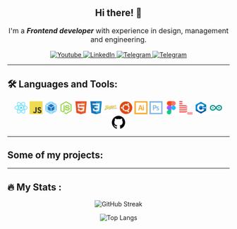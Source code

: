 <h2 align='center'> Hi there! 👋 </h2>
<p style="font-size:16px" align='center'>I'm a <b><em>Frontend developer</em></b> with experience in design, management and engineering.</p>
<div id="badges" align="center">
  <a href="http://andrey-kor.ru">
    <img src="https://img.shields.io/badge/my_site-red?style=flat&logo=SitePoint&logoColor=white" alt="Youtube"/>
  </a>
  <a href="https://www.linkedin.com/in/andrey-kor/">
    <img src="https://img.shields.io/badge/LinkedIn-informational?style=flat&logo=linkedin&logoColor=white" alt="LinkedIn"/>
  </a>
  <a href="https://t.me/erg_rey">
    <img src="https://img.shields.io/badge/Telegram-blue?style=flat&logo=telegram&logoColor=white" alt="Telegram"/>
  </a>
  <a href="https://t.me/erg_rey">
    <img src="https://img.shields.io/badge/Mail-orange?style=flat&logo=gmail&logoColor=white" alt="Telegram"/>
  </a>
</div>

---

<h2>🛠️ Languages and Tools:</h2>

<div align="center">
    <img src="./src/react.svg" alt="react" title="React" width="30" height="30" />
    <img src="./src/js.svg" alt="js" title="JS" width="30" height="30" />
    <img src="./src/webpack.svg" alt="webpack" title="Webpack" width="30" height="30" />
    <img src="./src/nodejs.svg" alt="nodejs" title="NodeJS" width="30" height="30" />
    <img src="./src/html5.svg" alt="html5" title="HTML5" width="30" height="30" />
    <img src="./src/css3.svg" alt="css3" title="CSS3" width="30" height="30" />
    <img src="./src/babel.svg" alt="babel" title="Babel" width="30" height="30" />
    <img src="./src/ubuntu.svg" alt="ubuntu" title="Linux/Ubuntu" width="30" height="30" />
    <img src="./src/ai.svg" alt="ai" title="Illustrator" width="30" height="30" />
    <img src="./src/ps.svg" alt="ps" title="Photoshop" width="30" height="30" />
    <img src="./src/figma.svg" alt="figma" title="Figma" width="30" height="30" />
    <img src="./src/bem.svg" alt="bem" title="БЭМ" width="30" height="30" />
    <img src="./src/c.svg" alt="C++" title="C++" width="30" height="30" />
    <img src="./src/arduino.svg" alt="arduino" title="Arduino controllers" width="30" height="30" />
    <img src="./src/github.svg" alt="github" title="Git/Github" width="30" height="30" />
</div>

---

<h2>Some of my projects:</h2>

---

<h2>🔥 My Stats : </h2>

<div align="center">

![GitHub Streak](https://streak-stats.demolab.com/?user=andrey-kor&theme=vision-friendly-dark)

![Top Langs](https://github-readme-stats.vercel.app/api/top-langs/?username=andrey-kor&layout=compact&theme=vision-friendly-dark)

</div>
